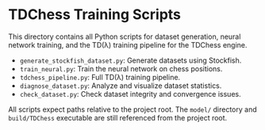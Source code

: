 # TDChess Training Scripts

This directory contains all Python scripts for dataset generation, neural network training, and the TD(λ) training pipeline for the TDChess engine.

- `generate_stockfish_dataset.py`: Generate datasets using Stockfish.
- `train_neural.py`: Train the neural network on chess positions.
- `tdchess_pipeline.py`: Full TD(λ) training pipeline.
- `diagnose_dataset.py`: Analyze and visualize dataset statistics.
- `check_dataset.py`: Check dataset integrity and convergence issues.

All scripts expect paths relative to the project root. The `model/` directory and `build/TDChess` executable are still referenced from the project root.
